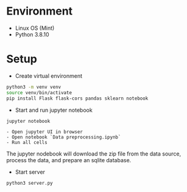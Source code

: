 # Environment

- Linux OS (Mint)
- Python 3.8.10

# Setup

- Create virtual environment

```bash
python3 -m venv venv
source venv/bin/activate
pip install Flask flask-cors pandas sklearn notebook
```

- Start and run jupyter notebook

```bash
jupyter notebook
```
    - Open jupyter UI in browser
    - Open notebook `Data preprocessing.ipynb`
    - Run all cells

The jupyter nodebook will download the zip file from the data source, process the data, and prepare an sqlite database.

- Start server

```bash
python3 server.py
```